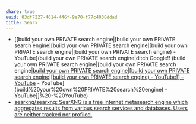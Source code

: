 ```yaml
---
share: true
uuid: 83df7227-4614-446f-9e70-f77c4030ddad
title: Searx
---
```

* [[build your own PRIVATE search engine|[build your own PRIVATE search engine|[build your own PRIVATE search engine|[build your own PRIVATE search engine|[build your own PRIVATE search engine) - YouTube](build your own PRIVATE search engine|ditch Google!! (build your own PRIVATE search engine|[build your own PRIVATE search engine|[build your own PRIVATE search engine|[build your own PRIVATE search engine|[build your own PRIVATE search engine) - YouTube]] - YouTube](build%20your%20own%20PRIVATE%20search%20engine) - YouTube](build%20your%20own%20PRIVATE%20search%20engine) - YouTube]]%20-%20YouTube)
* [searxng/searxng: SearXNG is a free internet metasearch engine which aggregates results from various search services and databases. Users are neither tracked nor profiled.](https://github.com/searxng/searxng)